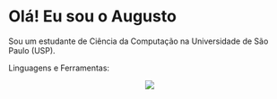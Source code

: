 # Olá! Eu sou o Augusto
Sou um estudante de Ciência da Computação na Universidade de São Paulo (USP).

Linguagens e Ferramentas:
<p align="center">
  <a href="https://skillicons.dev">
    <img src="https://skillicons.dev/icons?i=c,python,html,css,git,github,vscode,linux,notion,ubuntu,windows&theme=light" />
  </a>
</p>
<br>
